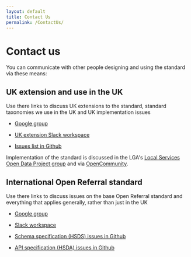 ```yaml
---
layout: default
title: Contact Us
permalink: /ContactUs/
---
```

# Contact us 
You can communicate with other people designing and using the standard via these means:
## UK extension and use in the UK
Use there links to discuss UK extensions to the standard, standard taxonomies we use in the UK and UK implementation issues

-   [Google group](https://groups.google.com/d/forum/openreferraluk)

-   [UK extension Slack workspace](https://openreferraluk.slack.com/)

-   [Issues list in Github](https://github.com/OpenReferralUK/human-services/issues)

Implementation of the standard is discussed in the LGA's [Local Services Open Data Project group](https://khub.net/group/local-services-open-data-project) and via [OpenCommunity](https://opencommunity.org.uk/).

## International Open Referral standard
Use there links to discuss issues on the base Open Referral standard and everything that applies generally, rather than just in the UK

-   [Google group](https://groups.google.com/d/forum/openreferral)

-   [Slack workspace](openreferral.slack.com)

-   [Schema specification (HSDS) issues in Github](https://github.com/openreferral/specification/issues)

-   [API specification (HSDA) issues in Github](https://github.com/openreferral/api-specification/issues)
